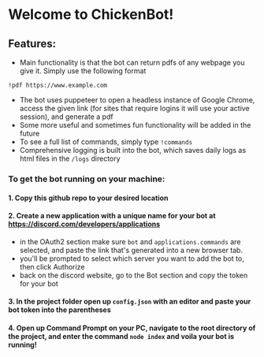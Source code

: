 # Welcome to ChickenBot!

## Features:
* Main functionality is that the bot can return pdfs of any webpage you give it. Simply use the following format 

`!pdf https://www.example.com`
* The bot uses puppeteer to open a headless instance of Google Chrome, access the given link (for sites that require logins it will use your active session), and generate a pdf
* Some more useful and sometimes fun functionality will be added in the future
* To see a full list of commands, simply type `!commands` 
* Comprehensive logging is built into the bot, which saves daily logs as html files in the `/logs` directory

### To get the bot running on your machine: 
#### 1. Copy this github repo to your desired location

#### 2. Create a new application with a unique name for your bot at https://discord.com/developers/applications
  * in the OAuth2 section make sure `bot` and `applications.commands` are selected, and paste the link that's generated into a new browser tab.
  * you'll be prompted to select which server you want to add the bot to, then click Authorize
  * back on the discord website, go to the Bot section and copy the token for your bot

#### 3. In the project folder open up `config.json` with an editor and paste your bot token into the parentheses

#### 4. Open up Command Prompt on your PC, navigate to the root directory of the project, and enter the command `node index` and voila your bot is running!
